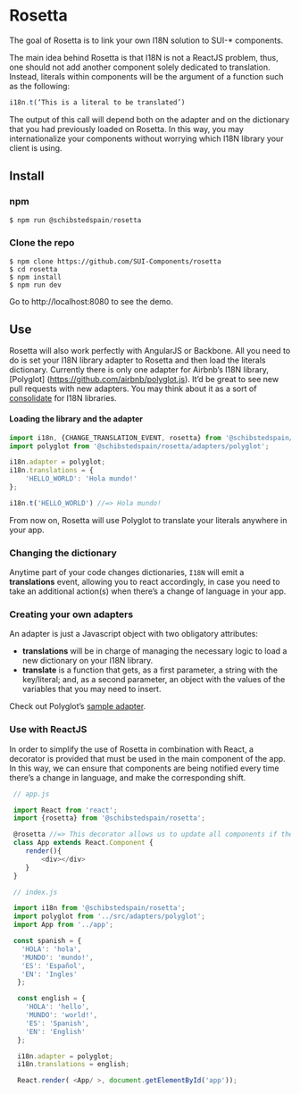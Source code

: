 # Rosetta

The goal of Rosetta is to link your own I18N solution to SUI-* components. 

The main idea behind Rosetta is that I18N is not a ReactJS problem, thus, one should not add another component solely dedicated to translation. Instead, literals within components will be the argument of a function such as the following:


```javascript
i18n.t(‘This is a literal to be translated’)
```

The output of this call will depend both on the adapter and on the dictionary that you had previously loaded on Rosetta. In this way, you may internationalize your components without worrying which I18N library your client is using.

## Install

### npm

```javascript
$ npm run @schibstedspain/rosetta

```

### Clone the repo

```
$ npm clone https://github.com/SUI-Components/rosetta
$ cd rosetta
$ npm install
$ npm run dev
```

Go to http://localhost:8080 to see the demo.

## Use

Rosetta will also work perfectly with AngularJS or Backbone. All you need to do is set your I18N library adapter to Rosetta and then load the literals dictionary. Currently there is only one adapter for Airbnb’s I18N library, [Polyglot] (https://github.com/airbnb/polyglot.js). It’d be great to see new pull requests with new adapters. You may think about it as a sort of [consolidate](https://github.com/tj/consolidate.js/) for I18N libraries.


#### Loading the library and the adapter

```javascript
import i18n, {CHANGE_TRANSLATION_EVENT, rosetta} from '@schibstedspain/rosetta';
import polyglot from '@schibstedspain/rosetta/adapters/polyglot';

i18n.adapter = polyglot;
i18n.translations = {
    'HELLO_WORLD': 'Hola mundo!'
};

i18n.t('HELLO_WORLD') //=> Hola mundo!
```

From now on, Rosetta will use Polyglot to translate your literals anywhere in your app.

### Changing the dictionary

Anytime part of your code changes dictionaries, `I18N` will emit a **translations** event, allowing you to react accordingly, in case you need to take an additional action(s) when there’s a change of language in your app.

### Creating your own adapters 

An adapter is just a Javascript object with two obligatory attributes:

* **translations** will be in charge of managing the necessary logic to load a new dictionary on your I18N library.
* **translate** is a function that gets, as a first parameter, a string with the key/literal; and, as a second parameter, an object with the values of the variables that you may need to insert.

Check out Polyglot’s [sample adapter](https://github.com/SUI-Components/rosetta/blob/master/src/adapters/polyglot.js).

### Use with ReactJS

In order to simplify the use of Rosetta in combination with React, a decorator is provided that must be used in the main component of the app. In this way, we can ensure that components are being notified every time there’s a change in language, and make the corresponding shift.

```javascript
 // app.js

 import React from 'react';
 import {rosetta} from '@schibstedspain/rosetta';

 @rosetta //=> This decorator allows us to update all components if there is a change of language 
 class App extends React.Component {
    render(){
        <div></div>
    }
 }
```

```javascript
 // index.js

 import i18n from '@schibstedspain/rosetta';
 import polyglot from '../src/adapters/polyglot';
 import App from '../app';

 const spanish = {
   'HOLA': 'hola',
   'MUNDO': 'mundo!',
   'ES': 'Español',
   'EN': 'Ingles'
  };

  const english = {
    'HOLA': 'hello',
    'MUNDO': 'world!',
    'ES': 'Spanish',
    'EN': 'English'
  };

  i18n.adapter = polyglot;
  i18n.translations = english;

  React.render( <App/ >, document.getElementById('app'));
```
